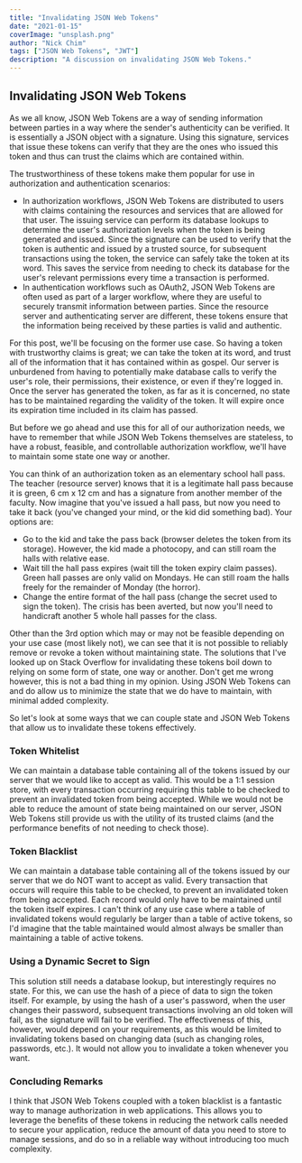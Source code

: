 ```yaml
---
title: "Invalidating JSON Web Tokens"
date: "2021-01-15"
coverImage: "unsplash.png"
author: "Nick Chim"
tags: ["JSON Web Tokens", "JWT"]
description: "A discussion on invalidating JSON Web Tokens."
---
```


## Invalidating JSON Web Tokens

As we all know, JSON Web Tokens are a way of sending information between parties in a way where the sender's authenticity can be verified. It is essentially a JSON object with a signature. Using this signature, services that issue these tokens can verify that they are the ones who issued this token and thus can trust the claims which are contained within. 

The trustworthiness of these tokens make them popular for use in authorization and authentication scenarios:

* In authorization workflows, JSON Web Tokens are distributed to users with claims containing the resources and services that are allowed for that user. The issuing service can perform its database lookups to determine the user's authorization levels when the token is being generated and issued. Since the signature can be used to verify that the token is authentic and issued by a trusted source, for subsequent transactions using the token, the service can safely take the token at its word. This saves the service from needing to check its database for the user's relevant permissions every time a transaction is performed.
* In authentication workflows such as OAuth2, JSON Web Tokens are often used as part of a larger workflow, where they are useful to securely transmit information between parties. Since the resource server and authenticating server are different, these tokens ensure that the information being received by these parties is valid and authentic.

For this post, we'll be focusing on the former use case. So having a token with trustworthy claims is great; we can take the token at its word, and trust all of the information that it has contained within as gospel. Our server is unburdened from having to potentially make database calls to verify the user's role, their permissions, their existence, or even if they're logged in. Once the server has generated the token, as far as it is concerned, no state has to be maintained regarding the validity of the token. It will expire once its expiration time included in its claim has passed.

But before we go ahead and use this for all of our authorization needs, we have to remember that while JSON Web Tokens themselves are stateless, to have a robust, feasible, and controllable authorization workflow, we'll have to maintain some state one way or another.

You can think of an authorization token as an elementary school hall pass. The teacher (resource server) knows that it is a legitimate hall pass because it is green, 6 cm x 12 cm and has a signature from another member of the faculty. Now imagine that you've issued a hall pass, but now you need to take it back (you've changed your mind, or the kid did something bad). Your options are:

* Go to the kid and take the pass back (browser deletes the token from its storage). However, the kid made a photocopy, and can still roam the halls with relative ease.
* Wait till the hall pass expires (wait till the token expiry claim passes). Green hall passes are only valid on Mondays. He can still roam the halls freely for the remainder of Monday (the horror).
* Change the entire format of the hall pass (change the secret used to sign the token). The crisis has been averted, but now you'll need to handicraft another 5 whole hall passes for the class.

Other than the 3rd option which may or may not be feasible depending on your use case (most likely not), we can see that it is not possible to reliably remove or revoke a token without maintaining state. The solutions that I've looked up on Stack Overflow for invalidating these tokens boil down to relying on some form of state, one way or another. Don't get me wrong however, this is not a bad thing in my opinion. Using JSON Web Tokens can and do allow us to minimize the state that we do have to maintain, with minimal added complexity.

So let's look at some ways that we can couple state and JSON Web Tokens that allow us to invalidate these tokens effectively.

### Token Whitelist

We can maintain a database table containing all of the tokens issued by our server that we would like to accept as valid. This would be a 1:1 session store, with every transaction occurring requiring this table to be checked to prevent an invalidated token from being accepted. While we would not be able to reduce the amount of state being maintained on our server, JSON Web Tokens still provide us with the utility of its trusted claims (and the performance benefits of not needing to check those).

### Token Blacklist

We can maintain a database table containing all of the tokens issued by our server that we do NOT want to accept as valid. Every transaction that occurs will require this table to be checked, to prevent an invalidated token from being accepted. Each record would only have to be maintained until the token itself expires. I can't think of any use case where a table of invalidated tokens would regularly be larger than a table of active tokens, so I'd imagine that the table maintained would almost always be smaller than maintaining a table of active tokens.

### Using a Dynamic Secret to Sign

This solution still needs a database lookup, but interestingly requires no state. For this, we can use the hash of a piece of data to sign the token itself. For example, by using the hash of a user's password, when the user changes their password, subsequent transactions involving an old token will fail, as the signature will fail to be verified. The effectiveness of this, however, would depend on your requirements, as this would be limited to invalidating tokens based on changing data (such as changing roles, passwords, etc.). It would not allow you to invalidate a token whenever you want.

### Concluding Remarks

I think that JSON Web Tokens coupled with a token blacklist is a fantastic way to manage authorization in web applications. This allows you to leverage the benefits of these tokens in reducing the network calls needed to secure your application, reduce the amount of data you need to store to manage sessions, and do so in a reliable way without introducing too much complexity.